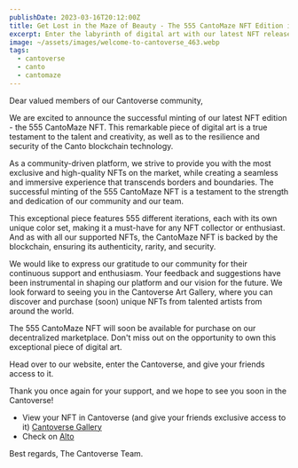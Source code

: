 ```yaml
---
publishDate: 2023-03-16T20:12:00Z
title: Get Lost in the Maze of Beauty - The 555 CantoMaze NFT Edition is Now Available!
excerpt: Enter the labyrinth of digital art with our latest NFT release - the mesmerizing 555 CantoMaze NFT edition. Don't miss out on this exclusive piece!
image: ~/assets/images/welcome-to-cantoverse_463.webp
tags:
  - cantoverse
  - canto
  - cantomaze
---
```


Dear valued members of our Cantoverse community,

We are excited to announce the successful minting of our latest NFT edition - the 555 CantoMaze NFT. This remarkable piece of digital art is a true testament to the talent and creativity, as well as to the resilience and security of the Canto blockchain technology.

As a community-driven platform, we strive to provide you with the most exclusive and high-quality NFTs on the market, while creating a seamless and immersive experience that transcends borders and boundaries. The successful minting of the 555 CantoMaze NFT is a testament to the strength and dedication of our community and our team.

This exceptional piece features 555 different iterations, each with its own unique color set, making it a must-have for any NFT collector or enthusiast. And as with all our supported NFTs, the CantoMaze NFT is backed by the blockchain, ensuring its authenticity, rarity, and security.

We would like to express our gratitude to our community for their continuous support and enthusiasm. Your feedback and suggestions have been instrumental in shaping our platform and our vision for the future. We look forward to seeing you in the Cantoverse Art Gallery, where you can discover and purchase (soon) unique NFTs from talented artists from around the world.

The 555 CantoMaze NFT will soon be available for purchase on our decentralized marketplace. Don't miss out on the opportunity to own this exceptional piece of digital art.

Head over to our website, enter the Cantoverse, and give your friends access to it.

Thank you once again for your support, and we hope to see you soon in the Cantoverse!

* View your NFT in Cantoverse (and give your friends exclusive access to it) [Cantoverse Gallery](https://cantoverse.net/gallery/)
* Check on [Alto](https://alto.build/collections/cantoverse/)

Best regards,
The Cantoverse Team.

